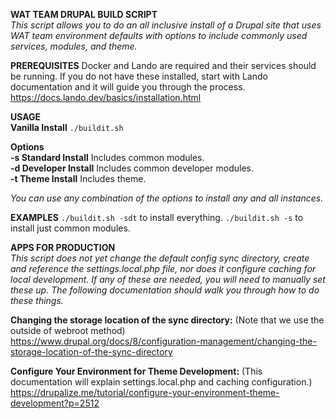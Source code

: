 **WAT TEAM DRUPAL BUILD SCRIPT**  
*This script allows you to do an all inclusive install of a Drupal site that uses WAT team environment defaults with options to include commonly used services, modules, and theme.*  

**PREREQUISITES**
Docker and Lando are required and their services should be running. If you do not have these installed, start with Lando documentation and it will guide you through the process. https://docs.lando.dev/basics/installation.html

**USAGE**  
**Vanilla Install**  `./buildit.sh`  

**Options**  
**-s Standard Install** Includes common modules.  
**-d Developer Install** Includes common developer modules.  
**-t Theme Install** Includes theme.  

*You can use any combination of the options to install any and all instances.*  

**EXAMPLES**
`./buildit.sh -sdt` to install everything.
`./buildit.sh -s` to install just common modules.

**APPS FOR PRODUCTION**  
*This script does not yet change the default config sync directory, create and reference the settings.local.php file, nor does it configure caching for local development. If any of these are needed, you will need to manually set these up. The following documentation should walk you through how to do these things.*  

**Changing the storage location of the sync directory:** (Note that we use the outside of webroot method)  
https://www.drupal.org/docs/8/configuration-management/changing-the-storage-location-of-the-sync-directory  

**Configure Your Environment for Theme Development:** (This documentation will explain settings.local.php and caching configuration.)  
https://drupalize.me/tutorial/configure-your-environment-theme-development?p=2512
